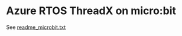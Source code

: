 # Azure RTOS ThreadX on micro:bit

See [readme_microbit.txt](./ports/cortex_m0/microbit/readme_microbit.txt)
